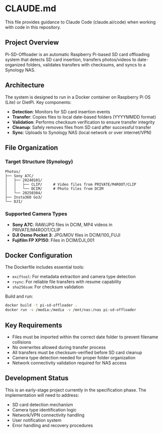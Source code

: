 # CLAUDE.md

This file provides guidance to Claude Code (claude.ai/code) when working with code in this repository.

## Project Overview

Pi-SD-Offloader is an automatic Raspberry Pi-based SD card offloading system that detects SD card insertion, transfers photos/videos to date-organized folders, validates transfers with checksums, and syncs to a Synology NAS.

## Architecture

The system is designed to run in a Docker container on Raspberry Pi OS (Lite) or DietPi. Key components:

- **Detection**: Monitors for SD card insertion events
- **Transfer**: Copies files to local date-based folders (YYYYMMDD format)
- **Validation**: Performs checksum verification to ensure transfer integrity
- **Cleanup**: Safely removes files from SD card after successful transfer
- **Sync**: Uploads to Synology NAS (local network or over internet/VPN)

## File Organization

### Target Structure (Synology)
```
Photos/
├── Sony A7C/
│   ├── 20240101/
│   │   ├── CLIP/     # Video files from PRIVATE/M4ROOT/CLIP
│   │   └── DCIM/     # Photo files from DCIM
│   └── 20250304/
├── Insta360 Go3/
└── DJI/
```

### Supported Camera Types
- **Sony A7C**: RAW/JPG files in DCIM, MP4 videos in PRIVATE/M4ROOT/CLIP
- **DJI Osmo Pocket 3**: JPG/MOV files in DCIM/100_FUJI  
- **Fujifilm FP XP150**: Files in DCIM/DJI_001

## Docker Configuration

The Dockerfile includes essential tools:
- `exiftool`: For metadata extraction and camera type detection
- `rsync`: For reliable file transfers with resume capability
- `sha256sum`: For checksum validation

Build and run:
```bash
docker build -t pi-sd-offloader .
docker run -v /media:/media -v /mnt/nas:/nas pi-sd-offloader
```

## Key Requirements

- Files must be imported within the correct date folder to prevent filename collisions
- No overwrites allowed during transfer process
- All transfers must be checksum-verified before SD card cleanup
- Camera type detection needed for proper folder organization
- Network connectivity validation required for NAS access

## Development Status

This is an early-stage project currently in the specification phase. The implementation will need to address:
- SD card detection mechanism
- Camera type identification logic
- Network/VPN connectivity handling
- User notification system
- Error handling and recovery procedures